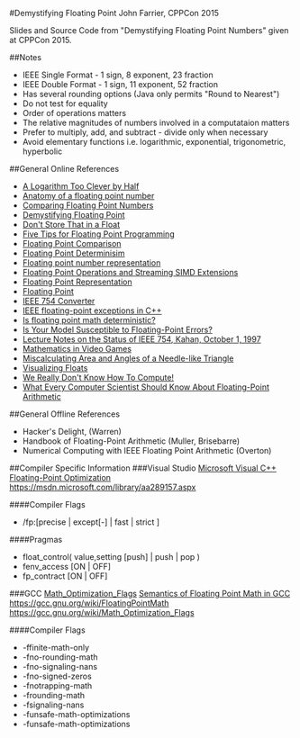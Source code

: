 #Demystifying Floating Point
John Farrier, CPPCon 2015

Slides and Source Code from "Demystifying Floating Point Numbers" given at CPPCon 2015.

##Notes
* IEEE Single Format - 1 sign, 8 exponent, 23 fraction
* IEEE Double Format - 1 sign, 11 exponent, 52 fraction
* Has several rounding options (Java only permits "Round to Nearest")
* Do not test for equality
* Order of operations matters
* The relative magnitudes of numbers involved in a computataion matters
* Prefer to multiply, add, and subtract - divide only when necessary
* Avoid elementary functions i.e. logarithmic, exponential, trigonometric, hyperbolic

##General Online References
* [A Logarithm Too Clever by Half](https://www.cs.berkeley.edu/~wkahan/LOG10HAF.TXT)
* [Anatomy of a floating point number](http://www.johndcook.com/blog/2009/04/06/anatomy-of-a-floating-point-number/)
* [Comparing Floating Point Numbers](http://www.cygnus-software.com/papers/comparingfloats/Comparing%20floating%20point%20numbers.htm)
* [Demystifying Floating Point](http://dlang.org/d-floating-point.html)
* [Don't Store That in a Float](https://randomascii.wordpress.com/2012/02/13/dont-store-that-in-a-float/)
* [Five Tips for Floating Point Programming](http://www.codeproject.com/Articles/29637/Five-Tips-for-Floating-Point-Programming)
* [Floating Point Comparison](http://floating-point-gui.de/errors/comparison/)
* [Floating Point Determinisim](http://www.gamedev.net/topic/499435-floating-point-determinism/)
* [Floating point number representation](http://www.cprogramming.com/tutorial/floating_point/understanding_floating_point_representation.html)
* [Floating Point Operations and Streaming SIMD Extensions](https://www.cs.fsu.edu/~engelen/courses/HPC-adv/FP.pdf)
* [Floating Point Representation](http://pages.cs.wisc.edu/~markhill/cs354/Fall2008/notes/flpt.apprec.html)
* [Floating Point](http://www.tfinley.net/notes/cps104/floating.html)
* [IEEE 754 Converter](http://www.h-schmidt.net/FloatConverter/IEEE754.html)
* [IEEE floating-point exceptions in C++](http://www.johndcook.com/blog/ieee_exceptions_in_cpp/)
* [Is floating  point math deterministic?](http://blogs.msdn.com/b/shawnhar/archive/2009/03/25/is-floating-point-math-deterministic.aspx)
* [Is Your Model Susceptible to Floating-Point Errors?](http://jasss.soc.surrey.ac.uk/9/4/4.html)
* [Lecture Notes on the Status of IEEE 754, Kahan, October 1, 1997](http://www.cs.berkeley.edu/~wkahan/ieee754status/IEEE754.PDF)
* [Mathematics in Video Games](http://www.gamasutra.com/view/feature/131605/mathematics_in_videogames.php)
* [Miscalculating Area and Angles of a Needle-like Triangle](https://www.cs.berkeley.edu/~wkahan/Triangle.pdf)
* [Visualizing Floats](http://www.gamasutra.com/view/feature/1965/visualizing_floats.php?print=1)
* [We Really Don't Know How To Compute!](http://www.infoq.com/presentations/We-Really-Dont-Know-How-To-Compute)
* [What Every Computer Scientist Should Know About Floating-Point Arithmetic](http://docs.oracle.com/cd/E19957-01/806-3568/ncg_goldberg.html)

##General Offline References
* Hacker's Delight, (Warren)
* Handbook of Floating-Point Arithmetic (Muller, Brisebarre)
* Numerical Computing with IEEE Floating Point Arithmetic (Overton)

##Compiler Specific Information
###Visual Studio
[Microsoft Visual C++ Floating-Point Optimization](https://msdn.microsoft.com/library/aa289157.aspx)
https://msdn.microsoft.com/library/aa289157.aspx

####Compiler Flags
* /fp:[precise | except[-] | fast | strict ]

####Pragmas
* float_control( value,setting [push] | push | pop )
* fenv_access [ON | OFF]
* fp_contract [ON | OFF]


###GCC
[Math_Optimization_Flags](https://gcc.gnu.org/wiki/Math_Optimization_Flags)
[Semantics of Floating Point Math in GCC](https://gcc.gnu.org/wiki/FloatingPointMath)
https://gcc.gnu.org/wiki/FloatingPointMath
https://gcc.gnu.org/wiki/Math_Optimization_Flags

####Compiler Flags
* -ffinite-math-only
* -fno-rounding-math
* -fno-signaling-nans
* -fno-signed-zeros
* -fnotrapping-math
* -frounding-math
* -fsignaling-nans
* -funsafe-math-optimizations
* -funsafe-math-optimizations

